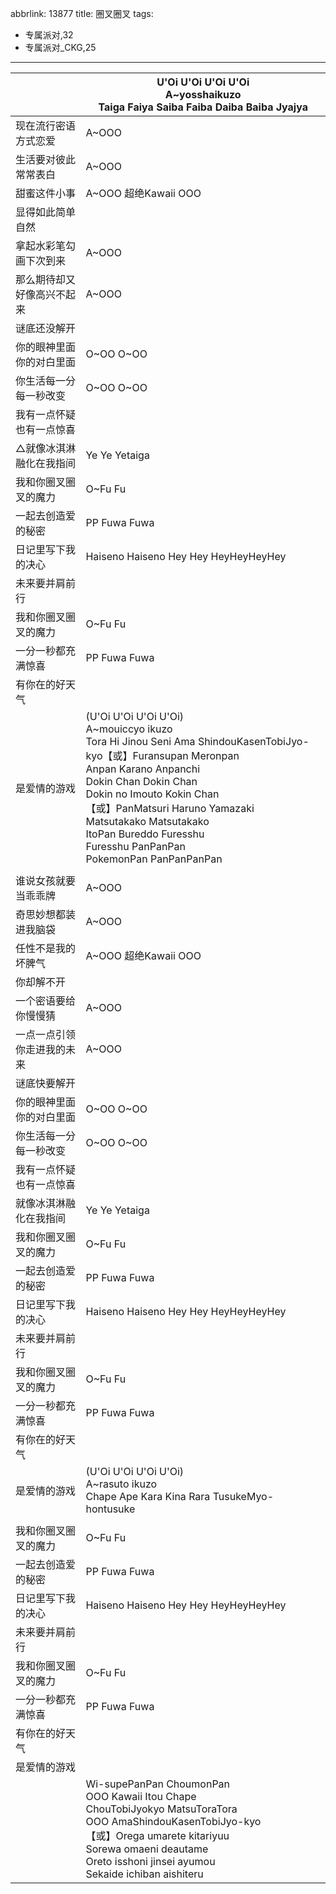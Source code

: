 abbrlink: 13877
title: 圈叉圈叉
tags:
  - 专属派对,32
  - 专属派对_CKG,25
---
|      |U'Oi U'Oi U'Oi U'Oi<br>A~yosshaikuzo<br>Taiga Faiya Saiba Faiba Daiba Baiba Jyajya|
|--|--|
|现在流行密语方式恋爱|A~OOO|
|生活要对彼此常常表白|A~OOO|
|甜蜜这件小事|A~OOO 超绝Kawaii OOO|
|显得如此简单自然|      |
|拿起水彩笔勾画下次到来|A~OOO|
|那么期待却又好像高兴不起来|A~OOO|
|谜底还没解开|      |
|你的眼神里面 你的对白里面|O~OO O~OO|
|你生活每一分每一秒改变|O~OO O~OO|
|我有一点怀疑 也有一点惊喜|      |
|△就像冰淇淋融化在我指间|Ye Ye Yetaiga|
|我和你圈叉圈叉的魔力|O~Fu Fu|
|一起去创造爱的秘密|PP Fuwa Fuwa|
|日记里写下我的决心|Haiseno Haiseno Hey Hey HeyHeyHeyHey|
|未来要并肩前行|      |
|我和你圈叉圈叉的魔力|O~Fu Fu|
|一分一秒都充满惊喜|PP Fuwa Fuwa|
|有你在的好天气|      |
|是爱情的游戏|(U'Oi U'Oi U'Oi U'Oi)<br>A~mouiccyo ikuzo<br>Tora Hi Jinou Seni Ama ShindouKasenTobiJyo-kyo【或】Furansupan Meronpan<br>Anpan Karano Anpanchi<br>Dokin Chan Dokin Chan<br>Dokin no Imouto Kokin Chan<br>【或】PanMatsuri Haruno Yamazaki<br>Matsutakako Matsutakako<br>ItoPan Bureddo Furesshu<br>Furesshu PanPanPan<br>PokemonPan PanPanPanPan|
|      |      |
|谁说女孩就要当乖乖牌|A~OOO|
|奇思妙想都装进我脑袋|A~OOO|
|任性不是我的坏脾气|A~OOO 超绝Kawaii OOO|
|你却解不开|      |
|一个密语要给你慢慢猜|A~OOO|
|一点一点引领你走进我的未来|A~OOO|
|谜底快要解开|      |
|你的眼神里面 你的对白里面|O~OO O~OO|
|你生活每一分每一秒改变|O~OO O~OO|
|我有一点怀疑 也有一点惊喜|      |
|就像冰淇淋融化在我指间|Ye Ye Yetaiga|
|我和你圈叉圈叉的魔力|O~Fu Fu|
|一起去创造爱的秘密|PP Fuwa Fuwa|
|日记里写下我的决心|Haiseno Haiseno Hey Hey HeyHeyHeyHey|
|未来要并肩前行|      |
|我和你圈叉圈叉的魔力|O~Fu Fu|
|一分一秒都充满惊喜|PP Fuwa Fuwa|
|有你在的好天气|      |
|是爱情的游戏|(U'Oi U'Oi U'Oi U'Oi)<br>A~rasuto ikuzo<br>Chape Ape Kara Kina Rara TusukeMyo-hontusuke|
|      |      |
|我和你圈叉圈叉的魔力|O~Fu Fu|
|一起去创造爱的秘密|PP Fuwa Fuwa|
|日记里写下我的决心|Haiseno Haiseno Hey Hey HeyHeyHeyHey|
|未来要并肩前行|      |
|我和你圈叉圈叉的魔力|O~Fu Fu|
|一分一秒都充满惊喜|PP Fuwa Fuwa|
|有你在的好天气|      |
|是爱情的游戏|      |
|      |Wi-supePanPan ChoumonPan<br>OOO Kawaii Itou Chape<br>ChouTobiJyokyo MatsuToraTora<br>OOO AmaShindouKasenTobiJyo-kyo<br>【或】Orega umarete kitariyuu<br>Sorewa omaeni deautame<br>Oreto isshoni jinsei ayumou<br>Sekaide ichiban aishiteru|

